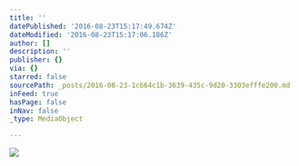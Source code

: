 ```yaml
---
title: ''
datePublished: '2016-08-23T15:17:49.674Z'
dateModified: '2016-08-23T15:17:06.186Z'
author: []
description: ''
publisher: {}
via: {}
starred: false
sourcePath: _posts/2016-08-23-1c664c1b-3639-435c-9d20-3303efffe200.md
inFeed: true
hasPage: false
inNav: false
_type: MediaObject

---
```

![](https://the-grid-user-content.s3-us-west-2.amazonaws.com/914fed75-b71f-4176-a6e1-89f9d3c0b343.jpg)